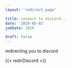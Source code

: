 ```yaml
---
layout: 'redirect_page'

title: connect to discord...
date: '2019-05-02'
jobDate: 2019

draft: false
---
```


redirecting you to discord

{{< redirDiscord  >}}
